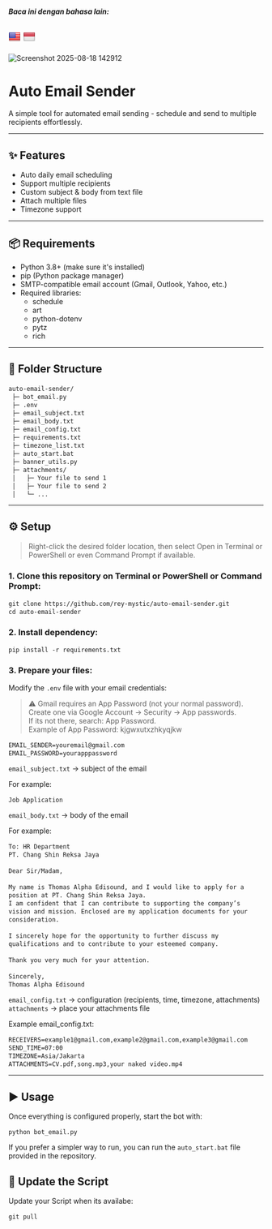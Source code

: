 
#### *Baca ini dengan bahasa lain:*  
[![English](https://raw.githubusercontent.com/gosquared/flags/master/flags/flags/shiny/24/United-States.png)](README.md)
[![Bahasa Indonesia](https://raw.githubusercontent.com/gosquared/flags/master/flags/flags/shiny/24/Indonesia.png)](README.id.md)
--------
<img width="1084" height="555" alt="Screenshot 2025-08-18 142912" src="https://github.com/user-attachments/assets/397631c3-e43f-402b-aab7-cbf0b27331b7" />


# Auto Email Sender

A simple tool for automated email sending - schedule and send to multiple recipients effortlessly.

---

## ✨ Features
- Auto daily email scheduling
- Support multiple recipients
- Custom subject & body from text file
- Attach multiple files
- Timezone support
  
---

## 📦 Requirements
- Python 3.8+ (make sure it's installed)
- pip (Python package manager)
- SMTP-compatible email account (Gmail, Outlook, Yahoo, etc.)
- Required libraries:
  - schedule  
  - art  
  - python-dotenv  
  - pytz
  - rich 

---

## 📁 Folder Structure
```
auto-email-sender/
 ├─ bot_email.py
 ├─ .env
 ├─ email_subject.txt
 ├─ email_body.txt
 ├─ email_config.txt
 ├─ requirements.txt
 ├─ timezone_list.txt
 ├─ auto_start.bat
 ├─ banner_utils.py
 ├─ attachments/
 │   ├─ Your file to send 1
 │   ├─ Your file to send 2
 │   └─ ...
```
---
## ⚙️ Setup
> Right-click the desired folder location, then select Open in Terminal or PowerShell or even Command Prompt if available.

### 1. Clone this repository on Terminal or PowerShell or Command Prompt:

```
git clone https://github.com/rey-mystic/auto-email-sender.git
cd auto-email-sender
```
### 2. Install dependency:
```
pip install -r requirements.txt
```
### 3. Prepare your files:
Modify the `.env` file with your email credentials:


> ⚠️ Gmail requires an App Password (not your normal password).
Create one via Google Account → Security → App passwords.  
If its not there, search: App Password.  
Example of App Password: kjgwxutxzhkyqjkw
```
EMAIL_SENDER=youremail@gmail.com
EMAIL_PASSWORD=yourapppassword
```
`email_subject.txt` → subject of the email

For example:
```
Job Application
```
`email_body.txt` → body of the email

For example:
```
To: HR Department
PT. Chang Shin Reksa Jaya

Dear Sir/Madam,

My name is Thomas Alpha Edisound, and I would like to apply for a position at PT. Chang Shin Reksa Jaya.
I am confident that I can contribute to supporting the company’s vision and mission. Enclosed are my application documents for your consideration.

I sincerely hope for the opportunity to further discuss my qualifications and to contribute to your esteemed company.

Thank you very much for your attention.

Sincerely,
Thomas Alpha Edisound
```
`email_config.txt` → configuration (recipients, time, timezone, attachments)  
`attachments` → place your attachments file

Example email_config.txt:
```
RECEIVERS=example1@gmail.com,example2@gmail.com,example3@gmail.com
SEND_TIME=07:00
TIMEZONE=Asia/Jakarta
ATTACHMENTS=CV.pdf,song.mp3,your naked video.mp4
```

---
## ▶️ Usage
Once everything is configured properly, start the bot with:
```
python bot_email.py
```
If you prefer a simpler way to run, you can run the `auto_start.bat` file provided in the repository.

## 🔄 Update the Script
Update your Script when its availabe:
```
git pull
```
